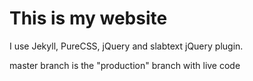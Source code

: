 # This is my website

I use Jekyll, PureCSS, jQuery and slabtext jQuery plugin.

master branch is the "production" branch with live code
